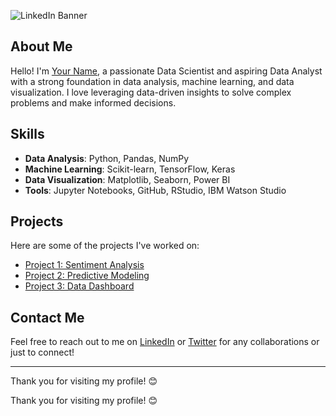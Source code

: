 

![LinkedIn Banner](https://raw.githubusercontent.com/almasstudyjourney/almasstudyjourney/main/Black%20and%20Gray%20Minimalist%20LinkedIn%20Banner.png)

## About Me
Hello! I'm [Your Name](https://www.yourwebsite.com), a passionate Data Scientist and aspiring Data Analyst with a strong foundation in data analysis, machine learning, and data visualization. I love leveraging data-driven insights to solve complex problems and make informed decisions.



## Skills
- **Data Analysis**: Python, Pandas, NumPy
- **Machine Learning**: Scikit-learn, TensorFlow, Keras
- **Data Visualization**: Matplotlib, Seaborn, Power BI
- **Tools**: Jupyter Notebooks, GitHub, RStudio, IBM Watson Studio

## Projects
Here are some of the projects I've worked on:

- [Project 1: Sentiment Analysis](link-to-project)
- [Project 2: Predictive Modeling](link-to-project)
- [Project 3: Data Dashboard](link-to-project)

## Contact Me
Feel free to reach out to me on [LinkedIn](https://www.linkedin.com/in/yourprofile) or [Twitter](https://twitter.com/yourprofile) for any collaborations or just to connect!

---

Thank you for visiting my profile! 😊


Thank you for visiting my profile! 😊





<!---
almasstudyjourney/almasstudyjourney is a ✨ special ✨ repository because its `README.md` (this file) appears on your GitHub profile.
You can click the Preview link to take a look at your changes.
--->
